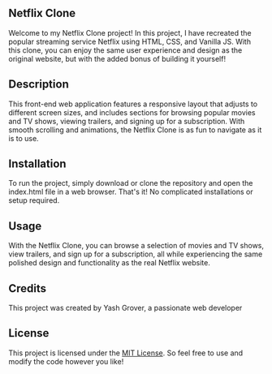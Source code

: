 ## Netflix Clone

Welcome to my Netflix Clone project! In this project, I have recreated the popular streaming service Netflix using HTML, CSS, and Vanilla JS. With this clone, you can enjoy the same user experience and design as the original website, but with the added bonus of building it yourself!

## Description

This front-end web application features a responsive layout that adjusts to different screen sizes, and includes sections for browsing popular movies and TV shows, viewing trailers, and signing up for a subscription. With smooth scrolling and animations, the Netflix Clone is as fun to navigate as it is to use.

## Installation

To run the project, simply download or clone the repository and open the index.html file in a web browser. That's it! No complicated installations or setup required.

## Usage

With the Netflix Clone, you can browse a selection of movies and TV shows, view trailers, and sign up for a subscription, all while experiencing the same polished design and functionality as the real Netflix website.

## Credits

This project was created by Yash Grover, a passionate web developer 

## License

This project is licensed under the [MIT License](https://opensource.org/licenses/MIT). So feel free to use and modify the code however you like!
